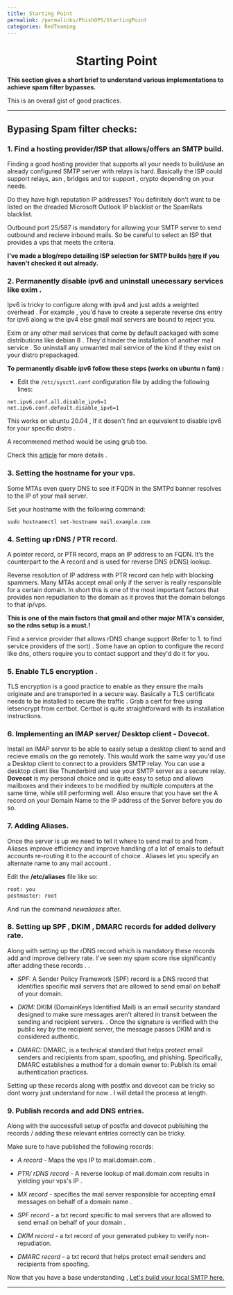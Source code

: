 ```yaml
---
title: Starting Point
permalink: /permalinks/PhishOPS/StartingPoint
categories: RedTeaming
---
```



<h1 align="center">Starting Point</h1> 

**This section gives a short brief to understand various implementations to achieve spam filter bypasses.**

This is an overall gist of good practices. 

_________________________________________________________________________________________________


## Bypasing Spam filter checks:

### 1. Find a hosting provider/ISP that allows/offers an SMTP build.

Finding a good hosting provider that supports all your needs to build/use an already configured SMTP server with relays is hard. 
Basically the ISP could support relays, asn , bridges and tor support , crypto depending on your needs.

Do they have high reputation IP addresses? You definitely don’t want to be listed on the dreaded Microsoft Outlook IP blacklist or the SpamRats blacklist.

Outbound port 25/587 is mandatory for allowing your SMTP server to send outbound and recieve inbound mails.
So be careful to select an ISP that provides a vps that meets the criteria.

__I've made a blog/repo detailing ISP selection for SMTP builds [here](https://github.com/m3rcer/Hosting-providers-for-smtp-builds) if you haven't checked it out already.__



### 2. Permanently disable ipv6 and uninstall unecessary services like exim .

Ipv6 is tricky to configure along with ipv4 and just adds a weighted overhead . For example , you'd have to create a seperate reverse dns entry for ipv6 along w the ipv4 else gmail mail servers are bound to reject you. 

Exim or any other mail services that come by default packaged with some distributions like debian 8 . They'd hinder the installation of another mail service . So uninstall any unwanted mail service of the kind if they exist on your distro prepackaged.

__To permanently disable ipv6 follow these steps (works on ubuntu n fam) :__

- Edit the `/etc/sysctl.conf` configuration file by adding the following lines:

```
net.ipv6.conf.all.disable_ipv6=1
net.ipv6.conf.default.disable_ipv6=1
```

This works on ubuntu 20.04 , If it dosen't find an equivalent to disable ipv6 for your specific distro . 

A recommened method would be using grub too. 

Check this [article](https://itsfoss.com/disable-ipv6-ubuntu-linux/) for more details . 




### 3. Setting the hostname for your vps. 

Some MTAs even query DNS to see if FQDN in the SMTPd banner resolves to the IP of your mail server.

Set your hostname with the following command:

`sudo hostnamectl set-hostname mail.example.com`




### 4. Setting up rDNS / PTR record.

A pointer record, or PTR record, maps an IP address to an FQDN. It’s the counterpart to the A record and is used for reverse DNS (rDNS) lookup.

Reverse resolution of IP address with PTR record can help with blocking spammers. Many MTAs accept email only if the server is really responsible for a certain domain. 
In short this is one of the most important factors that provides non repudiation to the domain as it proves that the domain belongs to that ip/vps.

__This is one of the main factors that gmail and other major MTA's consider, so the rdns setup is a must.!__

Find a service provider that allows rDNS change support (Refer to 1. to find service providers of the sort) . Some have an option to configure the record like dns, others require you to contact support and they'd do it for you.



### 5. Enable TLS encryption .

TLS encryption is a good practice to enable as they ensure the mails originate and are transported in a secure way.
Basically a TLS certificate needs to be installed to secure the traffic . Grab a cert for free using letsencrypt from certbot.  Certbot is quite straightforward with its installation instructions.




### 6. Implementing an IMAP server/ Desktop client - Dovecot.

Install an IMAP server to be able to easily setup a desktop client to send and recieve emails on the go remotely. This would work the same way you'd use a Desktop client to connect to a providers SMTP relay.  You can use a desktop client like Thunderbird and use your SMTP server as a secure relay.   __Dovecot__ is my personal choice and is quite easy to setup and allows mailboxes and their indexes to be modified by multiple computers at the same time, while still performing well. Also ensure that you have set the A record on your Domain Name to the IP address of the Server before you do so. 




### 7. Adding Aliases.

Once the server is up  we need to tell it where to send mail to and from . Aliases improve efficiency and improve handling of a lot of emails to default accounts re-routing it to the account of choice . Aliases let you specify an alternate name to any mail account . 

Edit the __/etc/aliases__ file like so:

```bash
root: you
postmaster: root 
```

And run the command _newaliases_ after.




### 8. Setting up SPF , DKIM , DMARC records for added delivery rate.

Along with setting up the rDNS record which is mandatory these records add and improve delivery rate. I've seen my spam score rise significantly after adding these records . .

- _SPF:_ A Sender Policy Framework (SPF) record is a DNS record that identifies specific mail servers that are allowed to send email on behalf of your domain.

- _DKIM:_ DKIM (DomainKeys Identified Mail) is an email security standard designed to make sure messages aren't altered in transit between the sending and recipient servers. . Once the signature is verified with the public key by the recipient server, the message passes DKIM and is considered authentic.

- _DMARC:_ DMARC, is a technical standard that helps protect email senders and recipients from spam, spoofing, and phishing. Specifically, DMARC establishes a method for a domain owner to: Publish its email authentication practices.

Setting up these records along with postfix and dovecot can be tricky so dont worry just understand for now . I will detail the process at length.




### 9. Publish records and add DNS entries.

Along with the successfull setup of postfix and dovecot publishing the records / adding these relevant entries correctly can be tricky.

Make sure to have published the following records:

- _A record -_ Maps the vps IP to mail.domain.com .

- _PTR/ rDNS record -_ A reverse lookup of mail.domain.com results in yielding your vps's IP . 

- _MX record -_ specifies the mail server responsible for accepting email messages on behalf of a domain name .

- _SPF record -_ a txt record specific to  mail servers that are allowed to send email on behalf of your domain .

- _DKIM record -_ a txt record of your generated pubkey to verify non-repudiation.

- _DMARC record -_ a txt record that helps protect email senders and recipients from spoofing. 



Now that you have a base understanding , [Let's build your local SMTP here.](local_smtp.md)

_________________________________________________________________________________________________


